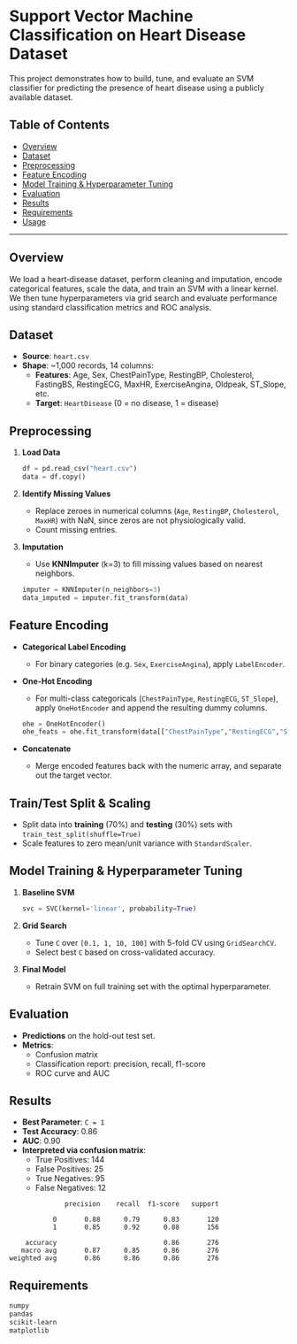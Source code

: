 # Support Vector Machine Classification on Heart Disease Dataset

This project demonstrates how to build, tune, and evaluate an SVM classifier for predicting the presence of heart disease using a publicly available dataset.

## Table of Contents

- [Overview](#overview)  
- [Dataset](#dataset)  
- [Preprocessing](#preprocessing)  
- [Feature Encoding](#feature-encoding)  
- [Model Training & Hyperparameter Tuning](#model-training--hyperparameter-tuning)  
- [Evaluation](#evaluation)  
- [Results](#results)  
- [Requirements](#requirements)  
- [Usage](#usage)  

---

## Overview

We load a heart‐disease dataset, perform cleaning and imputation, encode categorical features, scale the data, and train an SVM with a linear kernel. We then tune hyperparameters via grid search and evaluate performance using standard classification metrics and ROC analysis.

## Dataset

- **Source**: `heart.csv`  
- **Shape**: ~1,000 records, 14 columns:  
  - **Features**: Age, Sex, ChestPainType, RestingBP, Cholesterol, FastingBS, RestingECG, MaxHR, ExerciseAngina, Oldpeak, ST_Slope, etc.  
  - **Target**: `HeartDisease` (0 = no disease, 1 = disease)

## Preprocessing

1. **Load Data**  
   ```python
   df = pd.read_csv("heart.csv")
   data = df.copy()
   ```

2. **Identify Missing Values**  
   - Replace zeroes in numerical columns (`Age`, `RestingBP`, `Cholesterol`, `MaxHR`) with NaN, since zeros are not physiologically valid.  
   - Count missing entries.  

3. **Imputation**  
   - Use **KNNImputer** (k=3) to fill missing values based on nearest neighbors.  
   ```python
   imputer = KNNImputer(n_neighbors=3)
   data_imputed = imputer.fit_transform(data)
   ```

## Feature Encoding

- **Categorical Label Encoding**  
  - For binary categories (e.g. `Sex`, `ExerciseAngina`), apply `LabelEncoder`.  

- **One-Hot Encoding**  
  - For multi-class categoricals (`ChestPainType`, `RestingECG`, `ST_Slope`), apply `OneHotEncoder` and append the resulting dummy columns.  
  ```python
  ohe = OneHotEncoder()
  ohe_feats = ohe.fit_transform(data[["ChestPainType","RestingECG","ST_Slope"]]).toarray()
  ```

- **Concatenate**  
  - Merge encoded features back with the numeric array, and separate out the target vector.

## Train/Test Split & Scaling

- Split data into **training** (70%) and **testing** (30%) sets with `train_test_split(shuffle=True)`  
- Scale features to zero mean/unit variance with `StandardScaler`.  

## Model Training & Hyperparameter Tuning

1. **Baseline SVM**  
   ```python
   svc = SVC(kernel='linear', probability=True)
   ```

2. **Grid Search**  
   - Tune `C` over `[0.1, 1, 10, 100]` with 5-fold CV using `GridSearchCV`.  
   - Select best `C` based on cross-validated accuracy.  

3. **Final Model**  
   - Retrain SVM on full training set with the optimal hyperparameter.

## Evaluation

- **Predictions** on the hold-out test set.  
- **Metrics**:  
  - Confusion matrix  
  - Classification report: precision, recall, f1-score  
  - ROC curve and AUC  

## Results

- **Best Parameter**: `C = 1`  
- **Test Accuracy**: 0.86  
- **AUC**: 0.90  
- **Interpreted via confusion matrix**:  
  - True Positives: 144  
  - False Positives: 25  
  - True Negatives: 95  
  - False Negatives: 12  

```text
              precision    recall  f1-score   support

           0       0.88      0.79      0.83       120
           1       0.85      0.92      0.88       156

    accuracy                           0.86       276
   macro avg       0.87      0.85      0.86       276
weighted avg       0.86      0.86      0.86       276
```

## Requirements

```txt
numpy
pandas
scikit-learn
matplotlib
```

